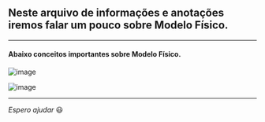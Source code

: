 ## Neste arquivo de informações e anotações iremos falar um pouco sobre Modelo Físico.

---

#### Abaixo conceitos importantes sobre Modelo Físico.

![image](https://github.com/Phelipe-Sempreboni/tutorials-informations-notes/assets/57469401/8256977e-25e0-420b-bcf8-4e89c844255d)

![image](https://github.com/Phelipe-Sempreboni/tutorials-informations-notes/assets/57469401/249a5347-b912-40c4-92e9-20c4e8f5f865)

---

_Espero ajudar_ :smiley:
